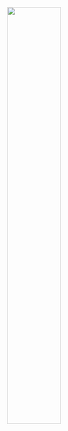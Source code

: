 <img src="https://github.com/TEAM-ALOM/.github/assets/77970826/7e2602c9-cb6a-464a-b9f1-0d31535d2e0a" width="50%">
